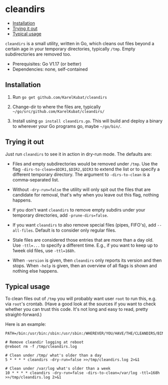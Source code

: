 # cleandirs

<!-- toc -->
- [Installation](#installation)
- [Trying it out](#trying-it-out)
- [Typical usage](#typical-usage)
<!-- /toc -->

`cleandirs` is a small utility, written in Go, which cleans out files beyond a certain age in your temporary directories, typically `/tmp`. Empty subdirectories are removed too.

- Prerequisites: Go V1.17 (or better)
- Dependencies: none, self-contained

## Installation

1. Run `go get github.com/KarelKubat/cleandirs`

1. Change-dir to where the files are, typically `~/go/src/github.com/KarelKubat/cleandirs/`

1. Install using `go install cleandirs.go`. This will build and deploy a binary to wherever your Go programs go, maybe `~/go/bin/`.

## Trying it out

Just run `cleandirs` to see it in action in dry-run mode. The defaults are:

- Files and empty subdirectories would be removed under `/tmp`. Use the flag `-dirs-to-clean=$DIR1,$DIR2,$DIR3` to extend the list or to specify a different temporary directory. The argument to `-dirs-to-clean` is a comma-separated list.

- Without `-dry-run=false` the utility will only spit out the files that are candidate for removal, that's why when you leave out this flag, nothing happens.

- If you don't want `cleandirs` to remove empty subdirs under your temporary directories, add `-prune-dirs=false`.

- If you want `cleandirs` to also remove special files (pipes, FIFO's), add `--all-files`. Default is to consider only regular files.

- Stale files are considered those entries that are more than a day old. Use `-ttl=...` to specify a different time. E.g., if you want to keep up to 1week old files, use `-ttl=168h`.

- When `-version` is given, then `cleandirs` only reports its version and then stops. When `-help` is given, then an overview of all flags is shown and nothing else happens.

## Typical usage

To clean files out of `/tmp` you will probably want user `root` to run this, e.g. via `root`'s crontab. (Have a good look at the sources if you want to check whether you can trust this code. It's not long and easy to read, pretty straight-forward.)

Here is an example:

```shell
PATH=/bin:/usr/bin:/sbin:/usr/sbin:/WHEREVER/YOU/HAVE/THE/CLEANDIRS/BINARY

# Remove cleandir logging at reboot
@reboot rm -f /tmp/cleandirs.log

# Clean under /tmp/ what's older than a day
5 * * * * cleandirs -dry-run=false >>/tmp/cleandirs.log 2>&1

# Clean under /var/log what's older than a week
10 * * * * cleandirs -dry-run=false -dirs-to-clean=/var/log -ttl=168h >>/tmp/cleandirs.log 2>&1
```
